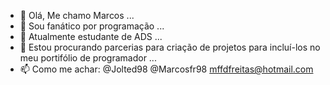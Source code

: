 - 👋 Olá, Me chamo Marcos ...
- 👀 Sou fanático por programação ...
- 🌱 Atualmente estudante de ADS ...
- 💞️ Estou procurando parcerias para criação de projetos para incluí-los no meu portifólio de programador ...
- 📫 Como me achar: @Jolted98 @Marcosfr98 mffdfreitas@hotmail.com

<!---
Marcosfr98/Marcosfr98 is a ✨ special ✨ repository because its `README.md` (this file) appears on your GitHub profile.
You can click the Preview link to take a look at your changes.
--->
